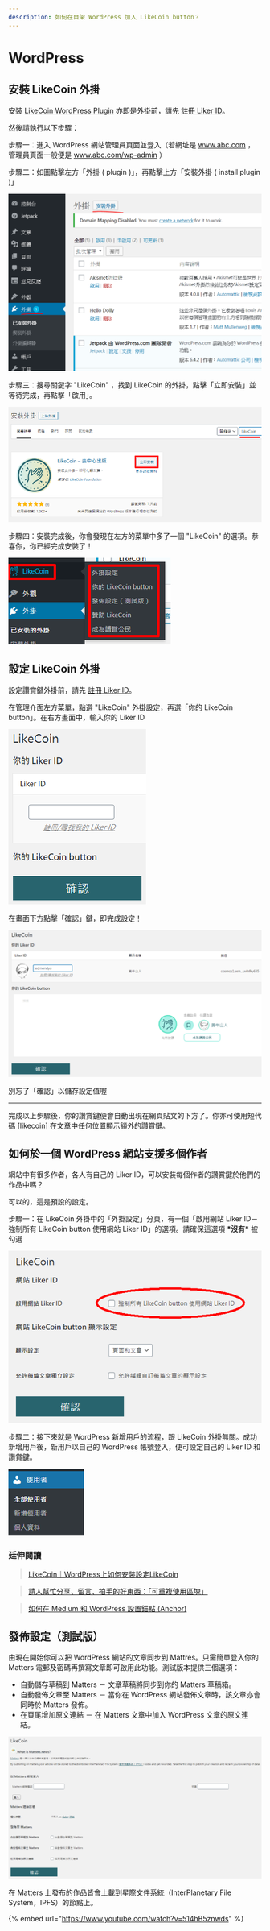 ```yaml
---
description: 如何在自架 WordPress 加入 LikeCoin button？
---
```


# WordPress

## 安裝 LikeCoin 外掛

安裝 [LikeCoin WordPress Plugin](https://zh-hk.wordpress.org/plugins/likecoin/) 亦即是外掛前，請先 [註冊 Liker ID](https://docs.like.co/v/zh/user-guide/liker-id/register)。

然後請執行以下步驟：

步驟一：進入 WordPress 網站管理員頁面並登入（若網址是 www.abc.com ，管理員頁面一般便是 www.abc.com/wp-admin ）  
  
步驟二：如圖點擊左方「外掛 \( plugin \)」，再點擊上方「安裝外掛 \( install plugin \)」

![](../../.gitbook/assets/wordpress-1.png)

步驟三：搜尋關鍵字 "LikeCoin" ，找到 LikeCoin 的外掛，點擊「立即安裝」並等待完成，再點擊「啟用」。

![](../../.gitbook/assets/wordpress-2.png)

步驟四：安裝完成後，你會發現在左方的菜單中多了一個 "LikeCoin" 的選項。恭喜你，你已經完成安裝了！

![](../../.gitbook/assets/wordpress-3.png)

## 設定 LikeCoin 外掛 <a id="448e"></a>

設定讚賞鍵外掛前，請先 [註冊 Liker ID](https://docs.like.co/v/zh/user-guide/liker-id/register)。

在管理介面左方菜單，點選 "LikeCoin" 外掛設定，再選「你的 LikeCoin button」。在右方畫面中，輸入你的 Liker ID

![](../../.gitbook/assets/wordpress-4.png)

在畫面下方點擊「確認」鍵，即完成設定！

![](../../.gitbook/assets/wordpress-5.png)

別忘了「確認」以儲存設定值喔

-------------------------

完成以上步驟後，你的讚賞鍵便會自動出現在網頁貼文的下方了。你亦可使用短代碼 \[likecoin\] 在文章中任何位置顯示額外的讚賞鍵。

## 如何於一個 WordPress 網站支援多個作者

網站中有很多作者，各人有自己的 Liker ID，可以安裝每個作者的讚賞鍵於他們的作品中嗎？

可以的，這是預設的設定。  
  
步驟一：在 LikeCoin 外掛中的「外掛設定」分頁，有一個「啟用網站 Liker ID－強制所有 LikeCoin button 使用網站 Liker ID」的選項。請確保這選項 **\*沒有\*** 被勾選

![](../../.gitbook/assets/wordpress-6.png)

步驟二：接下來就是 WordPress 新增用戶的流程，跟 LikeCoin 外掛無關。成功新增用戶後，新用戶以自己的 WordPress 帳號登入，便可設定自己的 Liker ID 和讚賞鍵。

![](../../.gitbook/assets/wordpress-7.png)

### 廷伸閱讀

> [LikeCoin｜WordPress上如何安裝設定LikeCoin
](https://coralive.site/likecoin-wordpress%e4%b8%8a%e5%a6%82%e4%bd%95%e5%ae%89%e8%a3%9d%e8%a8%ad%e5%ae%9alikecoin/)

> [請人幫忙分享、留言、拍手的好東西：「可重複使用區塊」](https://xrine.com/gutenburg-%E5%8F%AF%E9%87%8D%E8%A4%87%E4%BD%BF%E7%94%A8%E5%8D%80%E5%A1%8A/)

> [如何在 Medium 和 WordPress 設置錨點 \(Anchor\)](https://bchai.cc/2019/03/30/how-to-setup-anchor-medium-wordpress/)

## 發佈設定（測試版）

由現在開始你可以把 WordPress 網站的文章同步到 Mattres。只需簡單登入你的 Matters 電郵及密碼再撰寫文章即可啟用此功能。測試版本提供三個選項：

* 自動儲存草稿到 Matters － 文章草稿將同步到你的 Matters 草稿箱。
* 自動發佈文章至 Matters － 當你在 WordPress 網站發佈文章時，該文章亦會同時於 Matters 發佈。
* 在頁尾增加原文連結 － 在 Matters 文章中加入 WordPress 文章的原文連結。

![](../../.gitbook/assets/wordpress-8.png)

在 Matters 上發布的作品皆會上載到星際文件系統（InterPlanetary File System，IPFS）的節點上。

{% embed url="https://www.youtube.com/watch?v=514hB5znwds" %}

